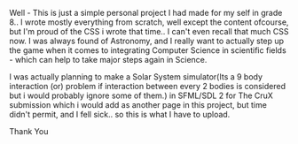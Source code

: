 Well - This is just a simple personal project I had made for my self in grade 8.. I wrote mostly everything from scratch, well except the content ofcourse, but I'm proud of the CSS i wrote that time.. I can't even recall that much CSS now.
I was always found of Astronomy, and I really want to actually step up the game when it comes to integrating Computer Science in scientific fields - which can help to take major steps again in Science.

I was actually planning to make a Solar System simulator(Its a 9 body interaction (or) problem if interaction between every 2 bodies is considered but i would probably ignore some of them.) in SFML/SDL 2 for The CruX submission which i would add as
another page in this project, but time didn't permit, and I fell sick.. so this is what I have to upload.

Thank You
